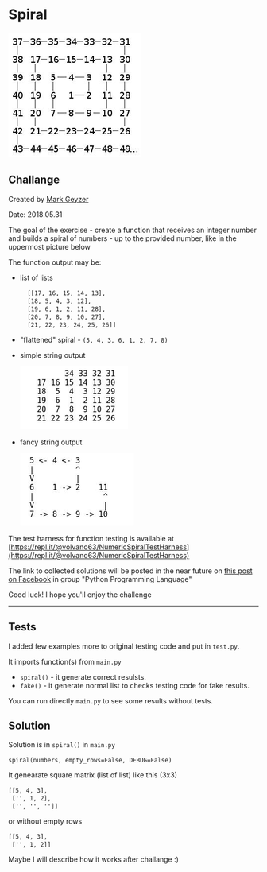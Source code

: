 

# Spiral 

![#1](images/big_spiral.jpg?raw=true)   

## Challange 

Created by [Mark Geyzer](https://www.facebook.com/Mark.Geyzer)

Date: 2018.05.31


The goal of the exercise - create a function that receives an integer number and builds a spiral of numbers - up to the provided number, like in the uppermost picture below

The function output may be:

- list of lists
    
        [[17, 16, 15, 14, 13],
        [18, 5, 4, 3, 12],
        [19, 6, 1, 2, 11, 28],
        [20, 7, 8, 9, 10, 27],
        [21, 22, 23, 24, 25, 26]]

- "flattened" spiral - `(5, 4, 3, 6, 1, 2, 7, 8)`

- simple string output

    ![#1](images/right_image.jpg?raw=true)   

- fancy string output

    ![#1](images/left_image.jpg?raw=true)   

The test harness for function testing is available at [https://repl.it/@volvano63/NumericSpiralTestHarness](https://repl.it/@volvano63/NumericSpiralTestHarness)

The link to collected solutions will be posted in the near future on [this post on Facebook](https://www.facebook.com/groups/python.programmers/permalink/2260989837252153/) in group "Python Programming Language" 

Good luck! I hope you'll enjoy the challenge

---

## Tests

I added few examples more to original testing code and put in `test.py`.

It imports function(s) from `main.py` 

- `spiral()` - it generate correct resulsts. 
- `fake()` - it generate normal list to checks testing code for fake results.

You can run directly `main.py` to see some results without tests.

## Solution

Solution is in `spiral()` in `main.py`

    spiral(numbers, empty_rows=False, DEBUG=False)

It genearate square matrix (list of list) like this (3x3)

    [[5, 4, 3],
     ['', 1, 2],
     ['', '', '']]

or without empty rows
    
    [[5, 4, 3],
     ['', 1, 2]] 

Maybe I will describe how it works after challange :)

    
